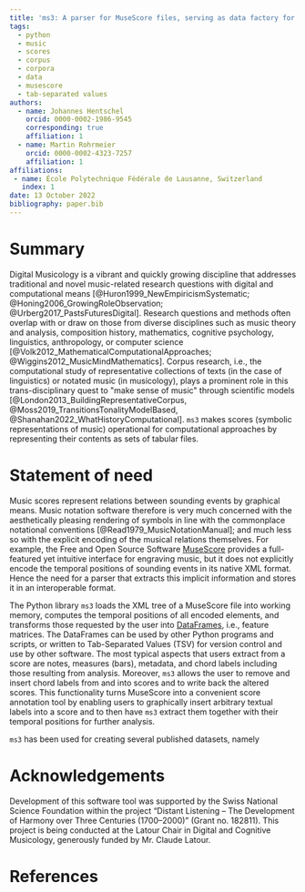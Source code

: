 ```yaml
---
title: 'ms3: A parser for MuseScore files, serving as data factory for annotated music corpora.'
tags:
  - python
  - music
  - scores
  - corpus
  - corpora
  - data
  - musescore
  - tab-separated values
authors:
  - name: Johannes Hentschel
    orcid: 0000-0002-1986-9545
    corresponding: true
    affiliation: 1
  - name: Martin Rohrmeier
    orcid: 0000-0002-4323-7257
    affiliation: 1
affiliations:
 - name: École Polytechnique Fédérale de Lausanne, Switzerland
   index: 1
date: 13 October 2022
bibliography: paper.bib
---
```


# Summary

Digital Musicology is a vibrant and quickly growing discipline that addresses traditional and novel music-related
research questions with digital and computational
means [@Huron1999_NewEmpiricismSystematic; @Honing2006_GrowingRoleObservation; @Urberg2017_PastsFuturesDigital].
Research questions and methods often overlap with or draw on those from diverse disciplines such as music theory and
analysis, composition history, mathematics, cognitive psychology, linguistics, anthropology, or computer
science [@Volk2012_MathematicalComputationalApproaches; @Wiggins2012_MusicMindMathematics].
Corpus research, i.e., the computational study of representative collections of texts (in the case of linguistics) or
notated music (in musicology), plays a prominent role in this trans-disciplinary quest to "make sense of music" through
scientific models [@London2013_BuildingRepresentativeCorpus, @Moss2019_TransitionsTonalityModelBased, @Shanahan2022_WhatHistoryComputational].
`ms3` makes scores (symbolic representations of music) operational for computational approaches by representing their
contents as sets of tabular files.

# Statement of need

Music scores represent relations between sounding events by graphical means. Music notation software therefore is very
much concerned with the aesthetically pleasing rendering of symbols in line with the commonplace notational conventions
[@Read1979_MusicNotationManual]; and much less so with the explicit encoding of the musical relations themselves.
For example, the Free and Open Source Software [MuseScore](https://musescore.org/) provides a full-featured yet
intuitive interface for engraving music, but it does not explicitly encode the temporal positions of sounding events in
its native XML format. Hence the need for a parser that extracts this implicit information and stores it in an
interoperable format.

The Python library `ms3` loads the XML tree of a MuseScore file into working memory, computes the temporal positions of
all encoded elements, and transforms those requested by the user
into [DataFrames](https://pandas.pydata.org/pandas-docs/stable/user_guide/dsintro.html#dataframe), i.e., feature
matrices. The DataFrames can be used by other Python programs and scripts, or written to Tab-Separated Values (TSV) for
version control and use by other software. The most typical aspects that users extract from a score are notes, measures
(bars), metadata, and chord labels including those resulting from analysis. Moreover, `ms3` allows the user to remove 
and insert chord labels from and into scores and to write back the altered scores. This functionality turns MuseScore
into a convenient score annotation tool by enabling users to graphically insert arbitrary textual labels into a score
and to then have `ms3` extract them together with their temporal positions for further analysis. 

`ms3` has been used for creating several published datasets, namely 


# Acknowledgements

Development of this software tool was supported by the Swiss National Science Foundation within the project “Distant
Listening – The Development of Harmony over Three Centuries (1700–2000)” (Grant no. 182811). This project is being
conducted at the Latour Chair in Digital and Cognitive Musicology, generously funded by Mr. Claude Latour.

# References